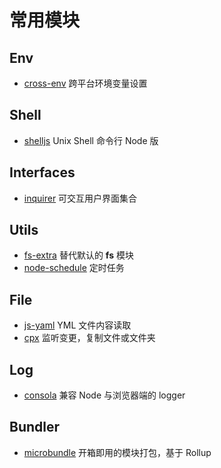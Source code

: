 # 常用模块

## Env

-   [cross-env](https://github.com/kentcdodds/cross-env) 跨平台环境变量设置

## Shell

-   [shelljs](https://github.com/shelljs/shelljs) Unix Shell 命令行 Node 版

## Interfaces

-   [inquirer](https://github.com/SBoudrias/Inquirer.js) 可交互用户界面集合

## Utils

-   [fs-extra](https://github.com/jprichardson/node-fs-extra) 替代默认的 **fs** 模块
-   [node-schedule](https://github.com/node-schedule/node-schedule) 定时任务

## File

-   [js-yaml](https://github.com/nodeca/js-yaml) YML 文件内容读取
-   [cpx](https://github.com/mysticatea/cpx) 监听变更，复制文件或文件夹

## Log

-   [consola](https://github.com/nuxt/consola) 兼容 Node 与浏览器端的 logger

## Bundler

-   [microbundle](https://github.com/developit/microbundle) 开箱即用的模块打包，基于 Rollup
